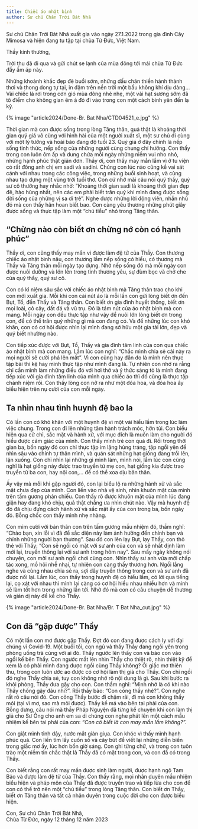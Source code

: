 ```yaml
---
title: Chiếc áo nhật bình
author: Sư chú Chân Trời Bát Nhã
---
```


<div class="editors-preface"><p>Sư chú Chân Trời Bát Nhã xuất gia vào ngày 27.1.2022 trong gia đình Cây Mimosa và hiện đang tu tập tại chùa Từ Đức, Việt Nam.</p></div>

Thầy kính thương,

Trời thu đã đi qua và gửi chút se lạnh của mùa đông tới mái chùa Từ Đức đầy ấm áp này.

Những khoảnh khắc đẹp đẽ buổi sớm, những dấu chân thiền hành thảnh thơi và thong dong tự tại, in đậm trên nền trời một bầu không khí dịu dàng… Vài chiếc lá rơi trong cơn gió mùa đông nhè nhẹ, một vài hạt sương sớm đã tô điểm cho không gian êm ả đó đi vào trong con một cách bình yên đến lạ kỳ.

{% image "article2024/Done-Br. Bat Nha/CTD04521_e.jpg" %}

Thời gian mà con được sống trong lòng Tăng thân, quả thật là khoảng thời gian quý giá vô cùng với hình hài của một người xuất sĩ, một sư chú đi cùng với một lý tưởng và hoài bão đang độ tuổi 23. Quý giá ở đây chính là nếp sống tỉnh thức, nếp sống của những người cùng chung chí hướng. Con thấy trong con luôn ôm ấp và dung chứa mỗi ngày những niềm vui nho nhỏ, những hạnh phúc thật giản đơn. Thầy ơi, con thấy may mắn lắm vì ở tu viện có rất đông anh chị em sadi và sadini. Chúng con lúc nào cũng kề vai sát cánh với nhau trong các công việc, trong những buổi sinh hoạt, và cùng nhau tạo dựng một vùng trời tuổi thơ. Con cứ nhớ mãi câu nói quý thầy, quý sư cô thường hay nhắc nhở: “Khoảng thời gian sadi là khoảng thời gian đẹp đẽ, hào hùng nhất, nên các em phải biết trân quý khi mình đang được sống đời sống của những vị sa di trẻ”. Nghe được những lời động viên, nhắn nhủ đó mà con thấy hân hoan biết bao. Con càng yêu thương những phút giây được sống và thực tập làm một “chú tiểu” nhỏ trong Tăng thân.

## “Chừng nào còn biết ơn chừng nớ còn có hạnh phúc”

Thầy ơi, con cũng thấy may mắn vì được làm đệ tử của Thầy. Con thương chiếc áo nhật bình nâu, con thương lắm nếp sống có hiểu, có thương mà Thầy và Tăng thân mỗi ngày tạo dựng. Nhờ nếp sống đó mà mỗi ngày con được nuôi dưỡng và lớn lên trong tình thương yêu, sự đùm bọc và chở che của quý thầy, quý sư cô.

Con có kỉ niệm sâu sắc với chiếc áo nhật bình mà Tăng thân trao cho khi con mới xuất gia. Mỗi khi con cài nút áo là mỗi lần con gửi lòng biết ơn đến Bụt, Tổ, đến Thầy và Tăng thân. Con biết ơn gia đình huyết thống, biết ơn mọi loài, cỏ cây, đất đá và vũ trụ. Đó là tám nút của áo nhật bình mà con mang. Mỗi ngày con đều thực tập như vậy để nuôi lớn lòng biết ơn trong con, để có thể trân quý những gì mà con đang có. Và để những lúc con khó khăn, con có cơ hội được nhìn lại mình đang sở hữu một gia tài lớn, đẹp và quý biết nhường nào.

Con tiếp xúc được với Bụt, Tổ, Thầy và gia đình tâm linh của con qua chiếc áo nhật bình mà con mang. Lắm lúc con nghĩ: “Chắc mình chia sẻ cái này ra mọi người sẽ cười phá lên mất”. Vì con cũng hay đắn đo là mình nên thực tập bài thi kệ hay mình thực tập như mình đang là. Tự nhiên con nhớ ra rằng chỉ cần mình làm những điều đó với hơi thở và ý thức sáng tỏ là mình đang tiếp xúc với gia đình tâm linh của mình qua chiếc áo thì đó cũng là thực tập chánh niệm rồi. Con thấy lòng con nở ra như một đóa hoa, và đóa hoa ấy biểu hiện trên nụ cười của con mỗi ngày.

## Ta nhìn nhau tình huynh đệ bao la

Có lần con có khó khăn với một huynh đệ vì một vài hiểu lầm trong lúc làm việc chung. Trong con đi lên những tâm hành trách móc, hờn tủi. Con biểu hiện qua cử chỉ, sắc mặt và hành xử, với mục đích là muốn làm cho người đó hiểu được cảm giác của mình. Con thấy mình trẻ con quá đi. Rồi trong thời gian ba, bốn ngày đó con chỉ thực tập im lặng hùng tráng, tập ngồi yên để nhìn sâu vào chính tự thân mình, và quán sát những hạt giống đang trồi lên, lặn xuống. Con chỉ nhìn lại những gì mình làm, mình nói, lắm lúc con cũng nghĩ là hạt giống này được trao truyền từ mẹ con, hạt giống kia được trao truyền từ ba con, hay nội con,… để có thể xoa dịu bản thân.

Ấy vậy mà mỗi khi gặp người đó, con lại biểu lộ ra những hành xử và sắc mặt chưa đẹp của mình. Con liền vào nhà vệ sinh, nhìn khuôn mặt của mình trên tấm gương phản chiếu. Con thấy rõ được khuôn mặt của mình lúc đang giận hay đang khó chịu, quả thật chẳng ưa nhìn chút nào. Vậy mà huynh đệ đó đã chịu đựng cách hành xử và sắc mặt ấy của con trong ba, bốn ngày đó. Bỗng chốc con thấy mình nhẹ nhàng.

<!-- 
{% image "article2024/Done-Br. Bat Nha/CTD04445.jpg" %} -->

Con mỉm cười với bản thân con trên tấm gương mầu nhiệm đó, thầm nghĩ: “Chào bạn, xin lỗi vì đã để sắc diện này làm ảnh hưởng đến chính bạn và chính những người bạn thương”. Sau đó con lên lạy Bụt, lạy Thầy, con thỏ thẻ với Thầy: “Con sẽ ngồi có mặt với sư anh của con và sẽ nhất định làm mới lại, truyền thông lại với sư anh trong hôm nay”. Sau mấy ngày không nói chuyện, con mời sư anh ngồi chơi cùng con. Nhìn thấy sư anh vừa mới chấp tác xong, mồ hôi nhễ nhại, tự nhiên con càng thấy thương hơn. Ngồi lắng nghe và cùng nhau chia sẻ ra, sợi dây truyền thông trong con và sư anh đã được nối lại. Lắm lúc, con thấy trong huynh đệ có hiểu lầm, có lời qua tiếng lại, cọ xát với nhau thì mình lại càng có cơ hội hiểu nhau nhiều hơn và mình sẽ làm tốt hơn trong những lần tới. Nhờ đó mà con có câu chuyện dễ thương và giản dị này để kể cho Thầy.

<div class="removeTopMarginInFollowingElem"></div>

{% image "article2024/Done-Br. Bat Nha/Br. T Bat Nha_cut.jpg" %}

## Con đã “gặp được” Thầy

Có một lần con mơ được gặp Thầy. Đợt đó con đang được cách ly với đại chúng vì Covid-19. Một buổi tối, con ngủ và thấy Thầy đang ngồi yên trong phòng uống trà cùng với ai đó. Thầy ngước lên thấy con và bảo con vào ngồi kế bên Thầy. Con ngước mắt lên nhìn Thầy cho thiệt rõ, nhìn thiệt kỹ để xem là có phải mình đang được ngồi cùng Thầy không? Ôi giấc mơ thiên thu, trong con luôn ước ao được có cơ hội làm thị giả cho Thầy. Con chỉ ngồi đó nghe Thầy chia sẻ, tuy con không nhớ rõ nội dung là gì. Sau khi bước ra khỏi phòng, Thầy đưa gậy cho con. Con thầm nghĩ: “Mình nhớ là có khi nào Thầy chống gậy đâu nhỉ?”. Rồi thầy bảo: “Con cõng thầy nhé?”. Con nghe rất rõ câu nói đó. Con cõng Thầy bước đi chậm rãi, đi mà con không thấy mỏi (tại vì mơ, sao mà mỏi được). Thầy kề má vào bên tai phải của con. Bỗng dưng, câu nói mà thầy Pháp Nguyện đã từng kể chuyện khi còn làm thị giả cho Sư Ông cho anh em sa di chúng con nghe phát lên một cách mầu nhiệm kế bên tai phải của con: *“Con có biết là con may mắn lắm không?”.*

Con giật mình tỉnh dậy, nước mắt giàn giụa. Con khóc vì thấy mình hạnh phúc quá. Con liền tìm lấy cuốn sổ và cây bút để viết lại những diễn biến trong giấc mơ ấy, lúc hơn bốn giờ sáng. Con ghi từng chữ, và trong con tuôn trào một niềm tin chắc thật là Thầy đã có mặt trong con, và con đã có trong Thầy.

Con biết rằng con rất may mắn được sinh làm người, được hạnh ngộ Tam Bảo và được làm đệ tử của Thầy. Con thấy rằng, mọi nhân duyên mầu nhiệm biểu hiện và pháp môn của Thầy đã được truyền trao và tiếp lửa cho con để con có thể trở nên một “chú tiểu” trong lòng Tăng thân. Con biết ơn Thầy, biết ơn Tăng thân và tất cả nhân duyên trong cuộc đời cho con được biểu hiện.


<p class="signoff"><span class="signoff-lvl-1">Con, Sư chú Chân Trời Bát Nhã,</span><br/>
<span class="signoff-lvl-2">Chùa Từ Đức, ngày 12 tháng 12 năm 2023</span></p>
